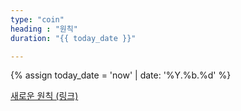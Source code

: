 ```yaml
---
type: "coin"
heading : "원칙"
duration: "{{ today_date }}"

---
```

 
{% assign today_date = 'now' | date: '%Y.%b.%d' %}


[새로운 원칙 (링크)](/todo/images/principle_2024-09-29.jpeg)  


